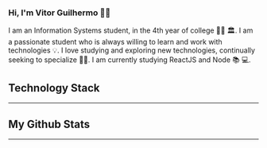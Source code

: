 ### Hi, I'm Vitor Guilhermo 👋🐺

I am an Information Systems student, in the 4th year of college 👨‍🎓 🏛. I am a passionate student who is always willing to learn and work with technologies 💡. I love studying and exploring new technologies, continually seeking to specialize 🧑‍💻. I am currently studying ReactJS and Node 📚 💻.

## Technology Stack
----


## My Github Stats
---
